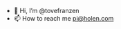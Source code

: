 - 👋 Hi, I’m @tovefranzen
- 📫 How to reach me pi@holen.com

<!---
tovefranzen/tovefranzen is a ✨ special ✨ repository because its `README.md` (this file) appears on your GitHub profile.
You can click the Preview link to take a look at your changes.
--->
